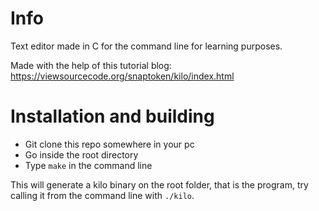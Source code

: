 # Info

Text editor made in C for the command line for learning purposes.

Made with the help of this tutorial blog:
https://viewsourcecode.org/snaptoken/kilo/index.html

# Installation and building

- Git clone this repo somewhere in your pc
- Go inside the root directory
- Type `make` in the command line

This will generate a kilo binary on the root folder, that is the program, try calling it from
the command line with `./kilo`.
